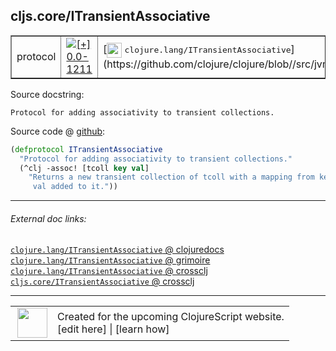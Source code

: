 ## cljs.core/ITransientAssociative



 <table border="1">
<tr>
<td>protocol</td>
<td><a href="https://github.com/cljsinfo/cljs-api-docs/tree/0.0-1211"><img valign="middle" alt="[+] 0.0-1211" title="Added in 0.0-1211" src="https://img.shields.io/badge/+-0.0--1211-lightgrey.svg"></a> </td>
<td>
[<img height="24px" valign="middle" src="http://i.imgur.com/1GjPKvB.png"> <samp>clojure.lang/ITransientAssociative</samp>](https://github.com/clojure/clojure/blob//src/jvm/clojure/lang/ITransientAssociative.java)
</td>
</tr>
</table>







Source docstring:

```
Protocol for adding associativity to transient collections.
```


Source code @ [github](https://github.com/clojure/clojurescript/blob/r1.7.28/src/main/cljs/cljs/core.cljs#L655-L659):

```clj
(defprotocol ITransientAssociative
  "Protocol for adding associativity to transient collections."
  (^clj -assoc! [tcoll key val]
    "Returns a new transient collection of tcoll with a mapping from key to
     val added to it."))
```

<!--
Repo - tag - source tree - lines:

 <pre>
clojurescript @ r1.7.28
└── src
    └── main
        └── cljs
            └── cljs
                └── <ins>[core.cljs:655-659](https://github.com/clojure/clojurescript/blob/r1.7.28/src/main/cljs/cljs/core.cljs#L655-L659)</ins>
</pre>

-->

---



###### External doc links:

[`clojure.lang/ITransientAssociative` @ clojuredocs](http://clojuredocs.org/clojure.lang/ITransientAssociative)<br>
[`clojure.lang/ITransientAssociative` @ grimoire](http://conj.io/store/v1/org.clojure/clojure/1.7.0-beta3/clj/clojure.lang/ITransientAssociative/)<br>
[`clojure.lang/ITransientAssociative` @ crossclj](http://crossclj.info/fun/clojure.lang/ITransientAssociative.html)<br>
[`cljs.core/ITransientAssociative` @ crossclj](http://crossclj.info/fun/cljs.core.cljs/ITransientAssociative.html)<br>

---

 <table>
<tr><td>
<img valign="middle" align="right" width="48px" src="http://i.imgur.com/Hi20huC.png">
</td><td>
Created for the upcoming ClojureScript website.<br>
[edit here] | [learn how]
</td></tr></table>

[edit here]:https://github.com/cljsinfo/cljs-api-docs/blob/master/cljsdoc/cljs.core_ITransientAssociative.cljsdoc
[learn how]:https://github.com/cljsinfo/cljs-api-docs/wiki/cljsdoc-files

<!--

This information was too distracting to show to readers, but I'll leave it
commented here since it is helpful to:

- pretty-print the data used to generate this document
- and show how to retrieve that data



The API data for this symbol:

```clj
{:ns "cljs.core",
 :name "ITransientAssociative",
 :history [["+" "0.0-1211"]],
 :type "protocol",
 :full-name-encode "cljs.core_ITransientAssociative",
 :source {:code "(defprotocol ITransientAssociative\n  \"Protocol for adding associativity to transient collections.\"\n  (^clj -assoc! [tcoll key val]\n    \"Returns a new transient collection of tcoll with a mapping from key to\n     val added to it.\"))",
          :title "Source code",
          :repo "clojurescript",
          :tag "r1.7.28",
          :filename "src/main/cljs/cljs/core.cljs",
          :lines [655 659]},
 :methods [{:name "-assoc!",
            :signature ["[tcoll key val]"],
            :docstring "Returns a new transient collection of tcoll with a mapping from key to\n     val added to it."}],
 :full-name "cljs.core/ITransientAssociative",
 :clj-symbol "clojure.lang/ITransientAssociative",
 :docstring "Protocol for adding associativity to transient collections."}

```

Retrieve the API data for this symbol:

```clj
;; from Clojure REPL
(require '[clojure.edn :as edn])
(-> (slurp "https://raw.githubusercontent.com/cljsinfo/cljs-api-docs/catalog/cljs-api.edn")
    (edn/read-string)
    (get-in [:symbols "cljs.core/ITransientAssociative"]))
```

-->
